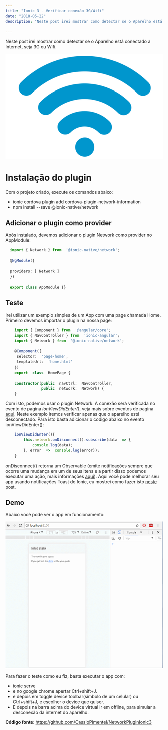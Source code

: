 ```yaml
---
title: "Ionic 3 - Verificar conexão 3G/Wifi"
date: "2018-05-22"
description: "Neste post irei mostrar como detectar se o Aparelho está conectado a Internet, seja 3G ou Wifi."

---
```


Neste post irei mostrar como detectar se o Aparelho está conectado a Internet, seja 3G ou Wifi.

![enter image description here](https://raw.githubusercontent.com/CassioPimentel/cassiopimentel.github.io/master/images/networking/wifi1.png)

# Instalação do plugin

Com o projeto criado, execute os comandos abaixo:

 - ionic cordova plugin add cordova-plugin-network-information
 - npm install --save @ionic-native/network

## Adicionar o plugin como provider

Após instalado, devemos adicionar o plugin Network como provider no AppModule:

  ```ts
    import { Network } from  '@ionic-native/network';
    
    @NgModule({
    
    providers: [ Network ]
    })
   
    export class AppModule {}
```

## Teste

Irei utilizar um exemplo simples de um App com uma page chamada Home. Primeiro devemos importar o plugin na nossa page:

```ts
    import { Component } from  '@angular/core';
    import { NavController } from  'ionic-angular';
    import { Network } from  '@ionic-native/network';
    
    @Component({
     selector:  'page-home',
     templateUrl:  'home.html'
    })
    export  class  HomePage {
    
    constructor(public  navCtrl:  NavController,
                public  network:  Network) {
    }
```

Com isto, podemos usar o plugin Network. A conexão será verificada no evento de pagina *ionViewDidEnter()*, veja mais sobre eventos de pagina [aqui](https://ionicframework.com/docs/api/navigation/NavController/#lifecycle-events).  Neste exemplo iremos verificar apenas que o aparelho está desconectado. Para isto basta adicionar o codigo abaixo no evento ionViewDidEnter():

```ts
    ionViewDidEnter(){
    	this.network.onDisconnect().subscribe(data  => {
    		console.log(data);
    	}, error  =>  console.log(error));
    }
```

onDisconnect() retorna um Observable (emite notificações sempre que ocorre uma mudança em um de seus itens e a partir disso podemos executar uma ação, mais informações [aqui](https://tableless.com.br/entendendo-rxjs-observable-com-angular/)). Aqui você pode melhorar seu app usando notificações Toast do Ionic, eu mostrei como fazer isto [neste](http://cassiopimentel.github.io/2018/Ionic3-Notifica%C3%A7%C3%B5es-com-Toast/) post.

## Demo

Abaixo você pode ver o app em funcionamento:

![enter image description here](https://github.com/CassioPimentel/cassiopimentel.github.io/blob/master/images/networking/testeNetworkIonic.gif?raw=true)

Para fazer o teste como eu fiz, basta executar o app com:
 - ionic serve 
 - e no google chrome apertar  Ctrl+shift+J.
 - e depois em toggle device toolbar(simbolo de um celular) ou   
   Ctrl+shift+J, e escolher o device que quiser.
 - E depois na barra acima do device virtual ir em offline, para simular a desconexão da internet do aparelho.

**Código fonte**: https://github.com/CassioPimentel/NetworkPluginIonic3
